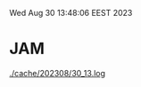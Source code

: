 Wed Aug 30 13:48:06 EEST 2023
# JAM
<a href='./cache/202308/30_13.log'>./cache/202308/30_13.log</a>
